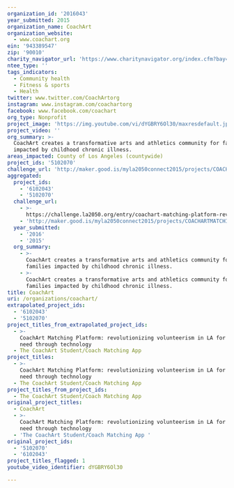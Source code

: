 ```yaml
---
organization_id: '2016043'
year_submitted: 2015
organization_name: CoachArt
organization_website:
  - www.coachart.org
ein: '943389547'
zip: '90010'
charity_navigator_url: 'https://www.charitynavigator.org/index.cfm?bay=search.profile&ein=943389547'
ntee_type: ''
tags_indicators:
  - Community health
  - Fitness & sports
  - Health
twitter: www.twitter.com/CoachArtorg
instagram: www.instagram.com/coachartorg
facebook: www.facebook.com/coachart
org_type: Nonprofit
project_image: 'https://img.youtube.com/vi/dYGBRY6Ol30/maxresdefault.jpg'
project_video: ''
org_summary: >-
  CoachArt creates a transformative arts and athletics community for families
  impacted by childhood chronic illness.
areas_impacted: County of Los Angeles (countywide)
project_ids: '5102070'
challenge_url: 'http://maker.good.is/myla2050connect2015/projects/COACHARTMATCHINGAPP.html'
aggregated:
  project_ids:
    - '6102043'
    - '5102070'
  challenge_url:
    - >-
      https://challenge.la2050.org/entry/coachart-matching-platform-revolutionizing-volunteerism-in-la-for-those-in-need-through-technology
    - 'http://maker.good.is/myla2050connect2015/projects/COACHARTMATCHINGAPP.html'
  year_submitted:
    - '2016'
    - '2015'
  org_summary:
    - >-
      CoachArt creates a transformative arts and athletics community for
      families impacted by childhood chronic illness.
    - >-
      CoachArt creates a transformative arts and athletics community for
      families impacted by childhood chronic illness.
title: CoachArt
uri: /organizations/coachart/
extrapolated_project_ids:
  - '6102043'
  - '5102070'
project_titles_from_extrapolated_project_ids:
  - >-
    CoachArt Matching Platform: revolutionizing volunteerism in LA for those in
    need through technology
  - The CoachArt Student/Coach Matching App
project_titles:
  - >-
    CoachArt Matching Platform: revolutionizing volunteerism in LA for those in
    need through technology
  - The CoachArt Student/Coach Matching App
project_titles_from_project_ids:
  - The CoachArt Student/Coach Matching App
original_project_titles:
  - CoachArt
  - >-
    CoachArt Matching Platform: revolutionizing volunteerism in LA for those in
    need through technology
  - 'The CoachArt Student/Coach Matching App '
original_project_ids:
  - '5102070'
  - '6102043'
project_titles_flagged: 1
youtube_video_identifier: dYGBRY6Ol30

---
```

